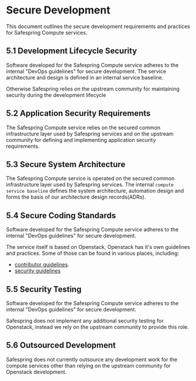 # Secure Development

This document outlines the secure development requirements and practices for Safespring Compute services.

## 5.1 Development Lifecycle Security

Software developed for the Safespring Compute service adheres to the internal "DevOps guidelines" for secure development. The service architecture and design is defined in an internal service baseline.

Otherwise Safespring relies on the upstream community for maintaining security during the development lifecycle


## 5.2 Application Security Requirements

The Safespring Compute service relies on the secured common infrastructure layer used by Safespring services and on the upstream community for defining and implementing application security requirements.

## 5.3 Secure System Architecture

The Safespring Compute service is operated on the secured common infrastructure layer used by Safespring services. The internal `compute service baseline` defines the system architecture, automation design and forms the basis of our architecture design records(ADRs).



## 5.4 Secure Coding Standards

Software developed for the Safespring Compute service adheres to the internal "DevOps guidelines" for secure development.

The service itself is based on Openstack, Openstack has it's own guidelines and practices. Some of those can be found in various places, including:

* [contributor guidelines](https://docs.openstack.org/contributors/code-and-documentation/index.html).
* [security guidelines](https://wiki.openstack.org/wiki/Security/Guidelines)

## 5.5 Security Testing

Software developed for the Safespring Compute service adheres to the internal "DevOps guidelines" for secure development.

Safespring does not implement any additional security testing for Openstack, instead we rely on the upstream community to provide this role.

## 5.6 Outsourced Development

Safespring does not currently outsource any development work for the compute services other than relying on the upstream community for Openstack development.
